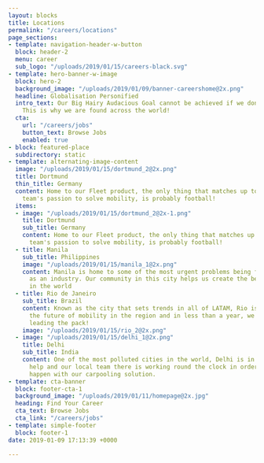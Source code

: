 ```yaml
---
layout: blocks
title: Locations
permalink: "/careers/locations"
page_sections:
- template: navigation-header-w-button
  block: header-2
  menu: career
  sub_logo: "/uploads/2019/01/15/careers-black.svg"
- template: hero-banner-w-image
  block: hero-2
  background_image: "/uploads/2019/01/09/banner-careershome@2x.png"
  headline: Globalisation Personified
  intro_text: Our Big Hairy Audacious Goal cannot be achieved if we don't think Global.
    This is why we are found across the world!
  cta:
    url: "/careers/jobs"
    button_text: Browse Jobs
    enabled: true
- block: featured-place
  subdirectory: static
- template: alternating-image-content
  image: "/uploads/2019/01/15/dortmund_2@2x.png"
  title: Dortmund
  thin_title: Germany
  content: Home to our Fleet product, the only thing that matches up to our local
    team's passion to solve mobility, is probably football!
  items:
  - image: "/uploads/2019/01/15/dortmund_2@2x-1.png"
    title: Dortmund
    sub_title: Germany
    content: Home to our Fleet product, the only thing that matches up to our local
      team's passion to solve mobility, is probably football!
  - title: Manila
    sub_title: Philippines
    image: "/uploads/2019/01/15/manila_1@2x.png"
    content: Manila is home to some of the most urgent problems being faced by mobility
      as an industry. Our community in this city helps us create the best solutions
      in the world
  - title: Rio de Janeiro
    sub_title: Brazil
    content: Known as the city that sets trends in all of LATAM, Rio is our bet on
      the future of mobility in the region and in less than a year, we're already
      leading the pack!
    image: "/uploads/2019/01/15/rio_2@2x.png"
  - image: "/uploads/2019/01/15/delhi_1@2x.png"
    title: Delhi
    sub_title: India
    content: One of the most polluted cities in the world, Delhi is in dire need of
      help and our local team there is working round the clock in order to make it
      happen with our carpooling solution.
- template: cta-banner
  block: footer-cta-1
  background_image: "/uploads/2019/01/11/homepage@2x.jpg"
  heading: Find Your Career
  cta_text: Browse Jobs
  cta_link: "/careers/jobs"
- template: simple-footer
  block: footer-1
date: 2019-01-09 17:13:39 +0000

---
```

